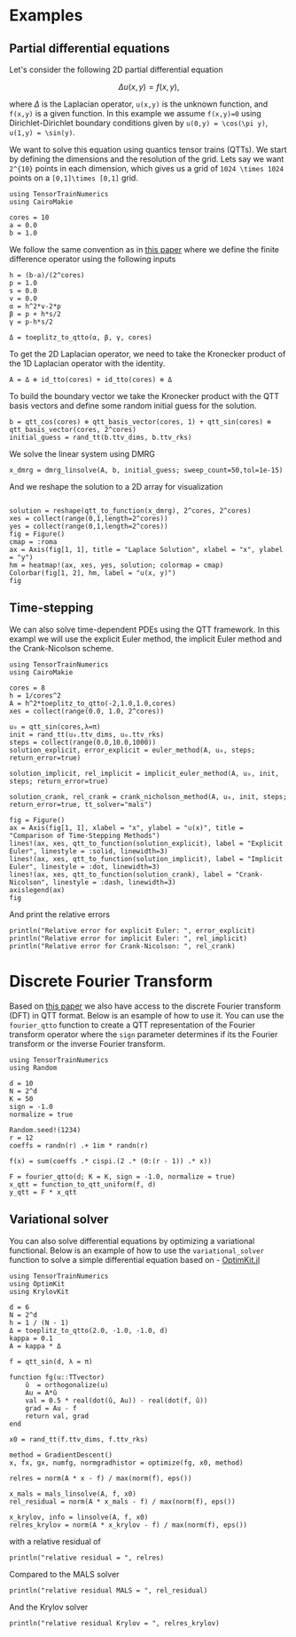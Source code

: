 # Examples

## Partial differential equations 

Let's consider the following 2D partial differential equation 
```math
\Delta u(x,y) = f(x,y),
```
where $\Delta$ is the Laplacian operator, ``u(x,y)`` is the unknown function, and ``f(x,y)`` is a given function. In this example we assume ``f(x,y)=0`` using Dirichlet-Dirichlet boundary conditions given by ``u(0,y) = \cos(\pi y)``, ``u(1,y) = \sin(y)``.

We want to solve this equation using quantics tensor trains (QTTs). 
We start by defining the dimensions and the resolution of the grid. Lets say we want ``2^{10}`` points in each dimension, which gives us a grid of ``1024 \times 1024`` points on a ``[0,1]\times [0,1]`` grid. 

```@example Laplace
using TensorTrainNumerics
using CairoMakie

cores = 10
a = 0.0
b = 1.0
```
We follow the same convention as in [this paper](https://arxiv.org/pdf/2505.17046) where we define the finite difference operator using the following inputs
```@example Laplace
h = (b-a)/(2^cores)
p = 1.0
s = 0.0
v = 0.0
α = h^2*v-2*p
β = p + h*s/2
γ = p-h*s/2

Δ = toeplitz_to_qtto(α, β, γ, cores) 
```
To get the 2D Laplacian operator, we need to take the Kronecker product of the 1D Laplacian operator with the identity. 
```@example Laplace
A = Δ ⊗ id_tto(cores) + id_tto(cores) ⊗ Δ
```
To build the boundary vector we take the Kronecker product with the QTT basis vectors and define some random initial guess for the solution. 
```@example Laplace
b = qtt_cos(cores) ⊗ qtt_basis_vector(cores, 1) + qtt_sin(cores) ⊗ qtt_basis_vector(cores, 2^cores) 
initial_guess = rand_tt(b.ttv_dims, b.ttv_rks)
```
We solve the linear system using DMRG
```@example Laplace
x_dmrg = dmrg_linsolve(A, b, initial_guess; sweep_count=50,tol=1e-15)
```
And we reshape the solution to a 2D array for visualization
```@example Laplace

solution = reshape(qtt_to_function(x_dmrg), 2^cores, 2^cores)
xes = collect(range(0,1,length=2^cores))
yes = collect(range(0,1,length=2^cores))
fig = Figure()
cmap = :roma
ax = Axis(fig[1, 1], title = "Laplace Solution", xlabel = "x", ylabel = "y")
hm = heatmap!(ax, xes, yes, solution; colormap = cmap)
Colorbar(fig[1, 2], hm, label = "u(x, y)")
fig
```

## Time-stepping

We can also solve time-dependent PDEs using the QTT framework. In this exampl we will use the explicit Euler method, the implicit Euler method and the Crank-Nicolson scheme.
```@example TimeStepping
using TensorTrainNumerics
using CairoMakie

cores = 8
h = 1/cores^2
A = h^2*toeplitz_to_qtto(-2,1.0,1.0,cores)
xes = collect(range(0.0, 1.0, 2^cores))

u₀ = qtt_sin(cores,λ=π)
init = rand_tt(u₀.ttv_dims, u₀.ttv_rks)
steps = collect(range(0.0,10.0,1000))
solution_explicit, error_explicit = euler_method(A, u₀, steps; return_error=true)

solution_implicit, rel_implicit = implicit_euler_method(A, u₀, init, steps; return_error=true)

solution_crank, rel_crank = crank_nicholson_method(A, u₀, init, steps; return_error=true, tt_solver="mals")

fig = Figure()
ax = Axis(fig[1, 1], xlabel = "x", ylabel = "u(x)", title = "Comparison of Time-Stepping Methods")
lines!(ax, xes, qtt_to_function(solution_explicit), label = "Explicit Euler", linestyle = :solid, linewidth=3)
lines!(ax, xes, qtt_to_function(solution_implicit), label = "Implicit Euler", linestyle = :dot, linewidth=3)
lines!(ax, xes, qtt_to_function(solution_crank), label = "Crank-Nicolson", linestyle = :dash, linewidth=3)
axislegend(ax)
fig
```
And print the relative errors
```@example TimeStepping
println("Relative error for explicit Euler: ", error_explicit)
println("Relative error for implicit Euler: ", rel_implicit)
println("Relative error for Crank-Nicolson: ", rel_crank)
```

# Discrete Fourier Transform

Based on [this paper](https://arxiv.org/pdf/2404.03182) we also have access to the discrete Fourier transform (DFT) in QTT format. Below is an esample of how to use it. You can use the `fourier_qtto` function to create a QTT representation of the Fourier transform operator where the `sign` parameter determines if its the Fourier transform or the inverse Fourier transform. 

```@example DFT
using TensorTrainNumerics   
using Random 

d = 10
N = 2^d
K = 50
sign = -1.0
normalize = true

Random.seed!(1234)
r = 12
coeffs = randn(r) .+ 1im * randn(r)

f(x) = sum(coeffs .* cispi.(2 .* (0:(r - 1)) .* x))

F = fourier_qtto(d; K = K, sign = -1.0, normalize = true)
x_qtt = function_to_qtt_uniform(f, d)
y_qtt = F * x_qtt
```

## Variational solver

You can also solve differential equations by optimizing a variational functional. Below is an example of how to use the `variational_solver` function to solve a simple differential equation based on - [OptimKit.jl](https://github.com/Jutho/OptimKit.jl) 

```@example VariationalSolver
using TensorTrainNumerics
using OptimKit
using KrylovKit

d = 6
N = 2^d
h = 1 / (N - 1)
Δ = toeplitz_to_qtto(2.0, -1.0, -1.0, d)
kappa = 0.1
A = kappa * Δ

f = qtt_sin(d, λ = π)

function fg(u::TTvector)
    û  = orthogonalize(u)           
    Au = A*û                       
    val = 0.5 * real(dot(û, Au)) - real(dot(f, û))
    grad = Au - f
    return val, grad
end

x0 = rand_tt(f.ttv_dims, f.ttv_rks)

method = GradientDescent()
x, fx, gx, numfg, normgradhistor = optimize(fg, x0, method)

relres = norm(A * x - f) / max(norm(f), eps())

x_mals = mals_linsolve(A, f, x0)
rel_residual = norm(A * x_mals - f) / max(norm(f), eps())

x_krylov, info = linsolve(A, f, x0)
relres_krylov = norm(A * x_krylov - f) / max(norm(f), eps())
```
with a relative residual of
```@example VariationalSolver
println("relative residual = ", relres)
```
Compared to the MALS solver
```@example VariationalSolver
println("relative residual MALS = ", rel_residual)
```
And the Krylov solver
```@example VariationalSolver
println("relative residual Krylov = ", relres_krylov)
```